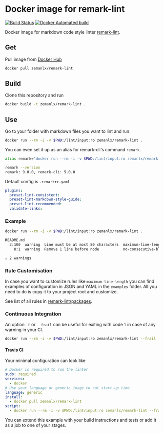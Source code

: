 # Docker image for remark-lint

[![Build Status](https://travis-ci.org/zemanlx/remark-lint.svg?branch=master)](https://travis-ci.org/zemanlx/remark-lint) [![Docker Automated build](https://img.shields.io/docker/automated/zemanlx/remark-lint.svg)](https://hub.docker.com/r/zemanlx/remark-lint/)

Docker image for markdown code style linter [remark-lint](https://github.com/remarkjs/remark-lint).

## Get

Pull image from [Docker Hub](https://hub.docker.com/r/zemanlx/remark-lint/)

```bash
docker pull zemanlx/remark-lint
```

## Build

Clone this repository and run

```bash
docker build -t zemanlx/remark-lint .
```

## Use

Go to your folder with markdown files you want to lint and run

```bash
docker run --rm -i -v $PWD:/lint/input:ro zemanlx/remark-lint .
```

You can even set it up as an alias for remark-cli's command `remark`.

```bash
alias remark="docker run --rm -i -v $PWD:/lint/input:ro zemanlx/remark-lint"

remark --version
remark: 9.0.0, remark-cli: 5.0.0
```

Default config is `.remarkrc.yaml`

```yaml
plugins:
  preset-lint-consistent:
  preset-lint-markdown-style-guide:
  preset-lint-recommended:
  validate-links:
```

### Example

```bash
docker run --rm -i -v $PWD:/lint/input:ro zemanlx/remark-lint .

README.md
  3:100  warning  Line must be at most 80 characters  maximum-line-length         remark-lint
    8:1  warning  Remove 1 line before node           no-consecutive-blank-lines  remark-lint

⚠ 2 warnings
```

### Rule Customisation

In case you want to customize rules like `maximum-line-length` you can find
examples of configuration in JSON and YAML in the `examples` folder. All you
need to do is copy it to your project root and customize.

See list of all rules in [remark-lint/packages](https://github.com/remarkjs/remark-lint/tree/master/packages).

### Continuous Integration

An option `-f` or `--frail` can be useful for exiting with code `1` in case of
any warning in your CI.

```bash
docker run --rm -i -v $PWD:/lint/input:ro zemanlx/remark-lint --frail .
```

#### Travis CI

Your minimal configuration can look like

```yaml
# Docker is required to run the linter
sudo: required
services:
  - docker
# Use your language or generic image to cut start-up time
language: generic
install:
  - docker pull zemanlx/remark-lint
script:
  - docker run --rm -i -v $PWD:/lint/input:ro zemanlx/remark-lint --frail .
```

You can extend this example with your build instructions and tests or add it
as a job to one of your stages.
